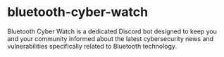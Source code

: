 # bluetooth-cyber-watch
Bluetooth Cyber Watch is a dedicated Discord bot designed to keep you and your community informed about the latest cybersecurity news and vulnerabilities specifically related to Bluetooth technology.
